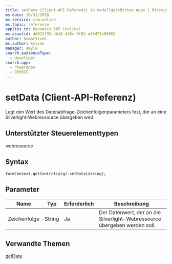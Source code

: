 ```yaml
---
title: setData (Client-API-Referenz) in modellgestützten Apps | MicrosoftDocs
ms.date: 10/31/2018
ms.service: crm-online
ms.topic: reference
applies_to: Dynamics 365 (online)
ms.assetid: 4d025f92-db16-440c-9f82-e40d71e09862
author: KumarVivek
ms.author: kvivek
manager: amyla
search.audienceType:
  - developer
search.app:
  - PowerApps
  - D365CE
---
```

# <a name="setdata-client-api-reference"></a>setData (Client-API-Referenz)



Legt den Wert des Datenabfrage-Zeichenfolgenparameters fest, der an eine Silverlight-Webressource übergeben wird.

## <a name="control-types-supported"></a>Unterstützter Steuerelementtypen

webresource 

## <a name="syntax"></a>Syntax

`formContext.getControl(arg).setData(string);`

## <a name="parameter"></a>Parameter

|Name|Typ|Erforderlich|Beschreibung|
|--|--|--|--|
|Zeichenfolge|String|Ja|Der Datenwert, der an die Silverlight-Webressource übergeben werden soll.|

## <a name="related-topics"></a>Verwandte Themen

[getData](getData.md)
